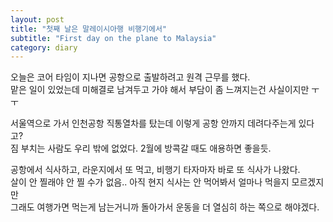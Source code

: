 ```yaml
---
layout: post
title: "첫째 날은 말레이시아행 비행기에서"
subtitle: "First day on the plane to Malaysia"
category: diary
---
```


오늘은 코어 타임이 지나면 공항으로 출발하려고 원격 근무를 했다.<br>
맡은 일이 있었는데 미해결로 남겨두고 가야 해서 부담이 좀 느껴지는건 사실이지만 ㅜㅜ<br>

서울역으로 가서 인천공항 직통열차를 탔는데 이렇게 공항 안까지 데려다주는게 있다고?<br>
짐 부치는 사람도 우리 밖에 없었다. 2월에 방콕갈 때도 애용하면 좋을듯.<br>

공항에서 식사하고, 라운지에서 또 먹고, 비행기 타자마자 바로 또 식사가 나왔다.<br>
살이 안 찔래야 안 찔 수가 없음.. 아직 현지 식사는 안 먹어봐서 얼마나 먹을지 모르겠지만<br>
그래도 여행가면 먹는게 남는거니까 돌아가서 운동을 더 열심히 하는 쪽으로 해야겠다.